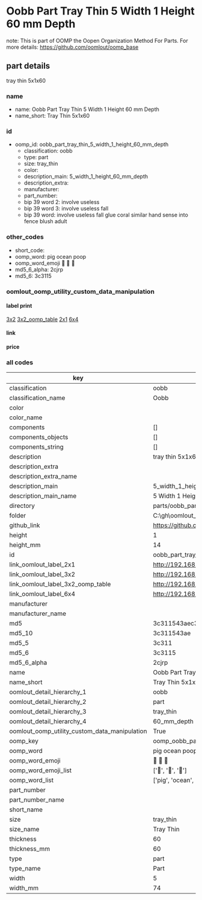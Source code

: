 # Oobb Part Tray Thin 5 Width 1 Height 60 mm Depth  

note: This is part of OOMP the Oopen Organization Method For Parts. For more details: https://github.com/oomlout/oomp_base

##  part details
  



tray thin 5x1x60



### name
* name: Oobb Part Tray Thin 5 Width 1 Height 60 mm Depth
* name_short: Tray Thin 5x1x60 
### id
* oomp_id: oobb_part_tray_thin_5_width_1_height_60_mm_depth
  * classification: oobb
  * type: part
  * size: tray_thin
  * color: 
  * description_main: 5_width_1_height_60_mm_depth
  * description_extra: 
  * manufacturer: 
  * part_number: 
  * bip 39 word 2: involve useless
  * bip 39 word 3: involve useless fall
  * bip 39 word: involve useless fall glue coral similar hand sense into fence blush adult

### other_codes
* short_code: 
* oomp_word: pig ocean poop
* oomp_word_emoji :pig: :ocean: :poop:
* md5_6_alpha: 2cjrp
* md5_6: 3c3115






### oomlout_oomp_utility_custom_data_manipulation
#### label print
[3x2](http://192.168.1.245:1112/?label=oomp%202cjrp)
[3x2_oomp_table](http://192.168.1.108:1112/?label=oomp%202cjrp)
[2x1](http://192.168.1.242:1112/?label=oomp%202cjrp)
[6x4](http://192.168.1.55:1112/?label=oomp%202cjrp)    

#### link

                              

#### price







### all codes 
| key | value |  
| --- | --- |  
| classification | oobb |  
| classification_name | Oobb |  
| color |  |  
| color_name |  |  
| components | [] |  
| components_objects | [] |  
| components_string | [] |  
| description | tray thin 5x1x60 |  
| description_extra |  |  
| description_extra_name |  |  
| description_main | 5_width_1_height_60_mm_depth |  
| description_main_name | 5 Width 1 Height 60 mm Depth |  
| directory | parts/oobb_part_tray_thin_5_width_1_height_60_mm_depth |  
| folder | C:\gh\oomlout_oobb_version_4_generated_parts\things\oobb_part_tray_thin_5_width_1_height_60_mm_depth |  
| github_link | https://github.com/oomlout/oomlout_oomp_part_src/tree/main/parts/oobb_part_tray_thin_5_width_1_height_60_mm_depth |  
| height | 1 |  
| height_mm | 14 |  
| id | oobb_part_tray_thin_5_width_1_height_60_mm_depth |  
| link_oomlout_label_2x1 | http://192.168.1.242:1112/?label=oomp%202cjrp |  
| link_oomlout_label_3x2 | http://192.168.1.245:1112/?label=oomp%202cjrp |  
| link_oomlout_label_3x2_oomp_table | http://192.168.1.108:1112/?label=oomp%202cjrp |  
| link_oomlout_label_6x4 | http://192.168.1.55:1112/?label=oomp%202cjrp |  
| manufacturer |  |  
| manufacturer_name |  |  
| md5 | 3c311543aec3cd1b2398163ea47c03b1 |  
| md5_10 | 3c311543ae |  
| md5_5 | 3c311 |  
| md5_6 | 3c3115 |  
| md5_6_alpha | 2cjrp |  
| name | Oobb Part Tray Thin 5 Width 1 Height 60 mm Depth |  
| name_short | Tray Thin 5x1x60  |  
| oomlout_detail_hierarchy_1 | oobb |  
| oomlout_detail_hierarchy_2 | part |  
| oomlout_detail_hierarchy_3 | tray_thin |  
| oomlout_detail_hierarchy_4 | 60_mm_depth |  
| oomlout_oomp_utility_custom_data_manipulation | True |  
| oomp_key | oomp_oobb_part_tray_thin_5_width_1_height_60_mm_depth |  
| oomp_word | pig ocean poop |  
| oomp_word_emoji | :pig: :ocean: :poop: |  
| oomp_word_emoji_list | [':pig:', ':ocean:', ':poop:'] |  
| oomp_word_list | ['pig', 'ocean', 'poop'] |  
| part_number |  |  
| part_number_name |  |  
| short_name |  |  
| size | tray_thin |  
| size_name | Tray Thin |  
| thickness | 60 |  
| thickness_mm | 60 |  
| type | part |  
| type_name | Part |  
| width | 5 |  
| width_mm | 74 |  
